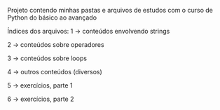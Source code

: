 Projeto contendo minhas pastas e arquivos de estudos com o curso de Python do básico ao avançado

Índices dos arquivos:
1 -> conteúdos envolvendo strings

2 -> conteúdos sobre operadores

3 -> conteúdos sobre loops

4 -> outros conteúdos (diversos)

5 -> exercícios, parte 1

6 -> exercícios, parte 2
